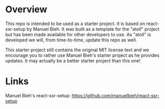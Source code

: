 Overview
========

This repo is intended to be used as a starter project.  It is based on react-ssr-setup by Manuel Bieh.
It was built as a template for the "atoll" project but has been made available for other developers to
use.  As "atoll" is developed we will, from time-to-time, update this repo as well.

This starter project still contains the original MIT license text and we encourage you to rather use
Manuel Bieh's starter project as he provides updates.  It may actually be a better starter project than
this one!

Links
=====

Manuel Bieh's react-ssr-setup: https://github.com/manuelbieh/react-ssr-setup
